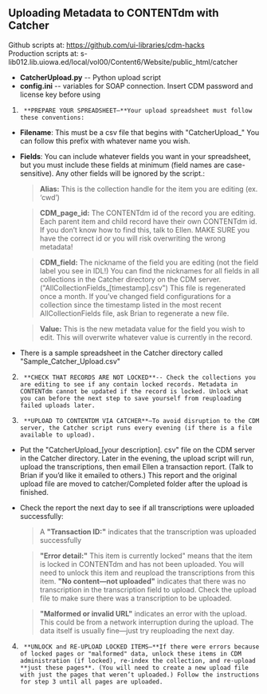 ## Uploading Metadata to CONTENTdm with Catcher

Github scripts at: https://github.com/ui-libraries/cdm-hacks  
Production scripts at: s-lib012.lib.uiowa.ed/local/vol00/Content6/Website/public_html/catcher  
* **CatcherUpload.py** -- Python upload script 
* **config.ini** -- variables for SOAP connection. Insert CDM password and license key before using

1)      **PREPARE YOUR SPREADSHEET—**Your upload spreadsheet must follow these conventions:

* **Filename**: This must be a csv file that begins with "CatcherUpload_" You can follow this prefix with whatever name you wish.
* **Fields**: You can include whatever fields you want in your spreadsheet, but you must include these fields at minimum (field names are case-sensitive). Any other fields will be ignored by the script.:

	> **Alias:** This is the collection handle for the item you are editing (ex. ‘cwd’)

	> **CDM_page_id:** The CONTENTdm id of the record you are editing. Each parent item and child record have their own CONTENTdm id. If you don’t know how to find this, talk to Ellen. MAKE SURE you have the correct id or you will risk overwriting the wrong metadata!

	> **CDM_field:** The nickname of the field you are editing (not the field label you see in IDL!) You can find the nicknames for all fields in all collections in the Catcher directory on the CDM server. ("AllCollectionFields_[timestamp].csv") This file is regenerated once a month. If you’ve changed field configurations for a collection since the timestamp listed in the most recent AllCollectionFields file, ask Brian to regenerate a new file.

	> **Value:** This is the new metadata value for the field you wish to edit. This will overwrite whatever value is currently in the record.

* There is a sample spreadsheet in the Catcher directory called "Sample_Catcher_Upload.csv"

2)      **CHECK THAT RECORDS ARE NOT LOCKED**-- Check the collections you are editing to see if any contain locked records. Metadata in CONTENTdm cannot be updated if the record is locked. Unlock what you can before the next step to save yourself from reuploading failed uploads later.

3)      **UPLOAD TO CONTENTDM VIA CATCHER**—To avoid disruption to the CDM server, the Catcher script runs every evening (if there is a file available to upload).

* Put the "CatcherUpload_[your description]. csv" file on the CDM server in the Catcher directory. Later in the evening, the upload script will run, upload the transcriptions, then email Ellen a transaction report. (Talk to Brian if you’d like it emailed to others.) This report and the original upload file are moved to catcher/Completed folder after the upload is finished. 
* Check the report the next day to see if all transcriptions were uploaded successfully:

	> A **"Transaction ID:"** indicates that the transcription was uploaded successfully

	> **"Error detail:"** This item is currently locked" means that the item is locked in CONTENTdm and has not been uploaded.  You will need to unlock this item and reupload the transcriptions from this item.
	> **"No content—not uploaded"** indicates that there was no transcription in the transcription field to upload. Check the upload file to make sure there was a transcription to be uploaded.

	> **"Malformed or invalid URL"** indicates an error with the upload. This could be from a network interruption during the upload. The data itself is usually fine—just try reuploading the next day.

4)      **UNLOCK and RE-UPLOAD LOCKED ITEMS—**If there were errors because of locked pages or "malformed" data, unlock these items in CDM administration (if locked), re-index the collection, and re-upload **just these pages**. (You will need to create a new upload file with just the pages that weren’t uploaded.) Follow the instructions for step 3 until all pages are uploaded.

 

